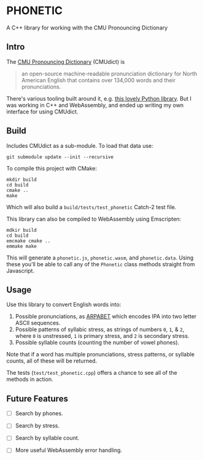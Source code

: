 # PHONETIC

A C++ library for working with the CMU Pronouncing Dictionary

## Intro

The [CMU Pronouncing Dictionary](http://www.speech.cs.cmu.edu/cgi-bin/cmudict#about) (CMUdict) is

> an open-source machine-readable pronunciation dictionary for North American English that contains over 134,000 words and their pronunciations.

There's various tooling built around it, e.g. [this lovely Python library](https://github.com/aparrish/pronouncingpy). But I was working in C++ and WebAssembly, and ended up writing my own interface for using CMUdict.

## Build

Includes CMUdict as a sub-module. To load that data use:

```
git submodule update --init --recursive
```

To compile this project with CMake:

```
mkdir build
cd build
cmake ..
make
```

Which will also build a `build/tests/test_phonetic` Catch-2 test file.

This library can also be compiled to WebAssembly using Emscripten:
```
mdkir build
cd build
emcmake cmake ..
emmake make
```

This will generate a `phonetic.js`, `phonetic.wasm`, and `phonetic.data`. Using these you'll be able to call any of the `Phonetic` class methods straight from Javascript.

## Usage

Use this library to convert English words into:
1. Possible pronunciations, as [ARPABET](https://en.wikipedia.org/wiki/ARPABET#:~:text=ARPABET%20(also%20spelled%20ARPAbet)%20is,distinct%20sequences%20of%20ASCII%20characters.) which encodes IPA into two letter ASCII sequences. 
2. Possible patterns of syllabic stress, as strings of numbers `0`, `1`, & `2`, where `0` is unstressed, `1` is primary stress, and `2` is secondary stress.
3. Possible syllable counts (counting the number of vowel phones).

Note that if a word has multiple pronunciations, stress patterns, or syllable counts, all of these will be returned. 

The tests (`test/test_phonetic.cpp`) offers a chance to see all of the methods in action.

## Future Features

- [ ] Search by phones.
- [ ] Search by stress.
- [ ] Search by syllable count.
- [ ] More useful WebAssembly error handling.

